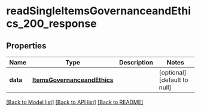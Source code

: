 # readSingleItemsGovernanceandEthics_200_response

## Properties
Name | Type | Description | Notes
------------ | ------------- | ------------- | -------------
**data** | [**ItemsGovernanceandEthics**](.md) |  | [optional] [default to null]

[[Back to Model list]](../README.md#documentation-for-models) [[Back to API list]](../README.md#documentation-for-api-endpoints) [[Back to README]](../README.md)


